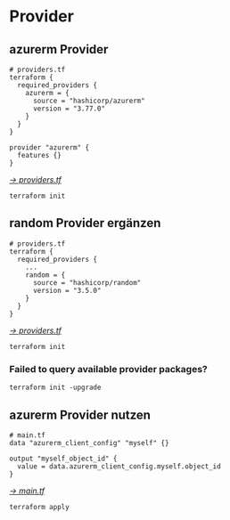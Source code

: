 # Provider

## azurerm Provider

```shell
# providers.tf
terraform {
  required_providers {
    azurerm = {
      source = "hashicorp/azurerm"
      version = "3.77.0"
    }
  }
}

provider "azurerm" {
  features {}
}
```
_[-> providers.tf](providers.tf)_

```shell
terraform init
```

## random Provider ergänzen

```
# providers.tf
terraform {
  required_providers {
    ...
    random = {
      source = "hashicorp/random"
      version = "3.5.0"
    }
  }
}
```
_[-> providers.tf](providers.tf)_

```shell
terraform init
```

### Failed to query available provider packages?
```shell
terraform init -upgrade
```

## azurerm Provider nutzen
```
# main.tf
data "azurerm_client_config" "myself" {}

output "myself_object_id" {
  value = data.azurerm_client_config.myself.object_id
}
```
_[-> main.tf](main.tf)_

```shell
terraform apply
```